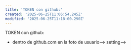 ```yaml
---
title: 'TOKEN con github:'
created: '2025-06-25T11:06:54.245Z'
modified: '2025-06-25T11:18:00.290Z'
---
```


TOKEN con github:
- dentro de github.com
en la foto de usuario--> setting--> 
